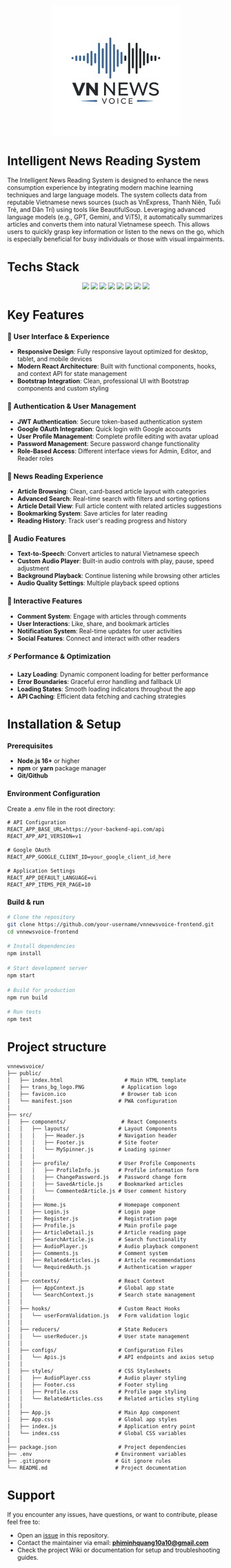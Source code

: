 <p align="center">
<img src="vnnewsvoice\public\trans_bg.png" width="300px" height="300px">
</p>

# Intelligent News Reading System

The Intelligent News Reading System is designed to enhance the news consumption experience by integrating modern machine learning techniques and large language models. The system collects data from reputable Vietnamese news sources (such as VnExpress, Thanh Niên, Tuổi Trẻ, and Dân Trí) using tools like BeautifulSoup. Leveraging advanced language models (e.g., GPT, Gemini, and ViT5), it automatically summarizes articles and converts them into natural Vietnamese speech. This allows users to quickly grasp key information or listen to the news on the go, which is especially beneficial for busy individuals or those with visual impairments.

# Techs Stack
<p align='center'>
<img src='https://img.shields.io/badge/React-20232A?style=for-the-badge&logo=react&logoColor=61DAFB'/>
<img src='https://img.shields.io/badge/React_Router-CA4245?style=for-the-badge&logo=react-router&logoColor=white'/>
<img src='https://img.shields.io/badge/axios-671ddf?&style=for-the-badge&logo=axios&logoColor=white'/>
<img src='    https://img.shields.io/badge/JavaScript-323330?style=for-the-badge&logo=javascript&logoColor=F7DF1E'/>
<img src='https://img.shields.io/badge/Bootstrap-563D7C?style=for-the-badge&logo=bootstrap&logoColor=white'/>
<img src='https://img.shields.io/badge/Vercel-000000?style=for-the-badge&logo=vercel&logoColor=white'>
<img src='https://img.shields.io/badge/Yarn-2C8EBB?style=for-the-badge&logo=yarn&logoColor=white'/>
<img src='https://img.shields.io/badge/npm-CB3837?style=for-the-badge&logo=npm&logoColor=white'/>
</p>

# Key Features

### 📱 User Interface & Experience
- **Responsive Design**: Fully responsive layout optimized for desktop, tablet, and mobile devices
- **Modern React Architecture**: Built with functional components, hooks, and context API for state management
- **Bootstrap Integration**: Clean, professional UI with Bootstrap components and custom styling

### 🔐 Authentication & User Management
- **JWT Authentication**: Secure token-based authentication system
- **Google OAuth Integration**: Quick login with Google accounts
- **User Profile Management**: Complete profile editing with avatar upload
- **Password Management**: Secure password change functionality
- **Role-Based Access**: Different interface views for Admin, Editor, and Reader roles

### 📰 News Reading Experience
- **Article Browsing**: Clean, card-based article layout with categories
- **Advanced Search**: Real-time search with filters and sorting options
- **Article Detail View**: Full article content with related articles suggestions
- **Bookmarking System**: Save articles for later reading
- **Reading History**: Track user's reading progress and history

### 🎵 Audio Features
- **Text-to-Speech**: Convert articles to natural Vietnamese speech
- **Custom Audio Player**: Built-in audio controls with play, pause, speed adjustment
- **Background Playback**: Continue listening while browsing other articles
- **Audio Quality Settings**: Multiple playback speed options
### 💬 Interactive Features
- **Comment System**: Engage with articles through comments
- **User Interactions**: Like, share, and bookmark articles
- **Notification System**: Real-time updates for user activities
- **Social Features**: Connect and interact with other readers
### ⚡ Performance & Optimization
- **Lazy Loading**: Dynamic component loading for better performance
- **Error Boundaries**: Graceful error handling and fallback UI
- **Loading States**: Smooth loading indicators throughout the app
- **API Caching**: Efficient data fetching and caching strategies

# Installation & Setup
### Prerequisites
- **Node.js 16+** or higher
- **npm** or **yarn** package manager
- **Git/Github**

### Environment Configuration
Create a .env file in the root directory:
```properties
# API Configuration
REACT_APP_BASE_URL=https://your-backend-api.com/api
REACT_APP_API_VERSION=v1

# Google OAuth
REACT_APP_GOOGLE_CLIENT_ID=your_google_client_id_here

# Application Settings
REACT_APP_DEFAULT_LANGUAGE=vi
REACT_APP_ITEMS_PER_PAGE=10
```

### Build & run
```bash
# Clone the repository
git clone https://github.com/your-username/vnnewsvoice-frontend.git
cd vnnewsvoice-frontend

# Install dependencies
npm install

# Start development server
npm start

# Build for production
npm run build

# Run tests
npm test
```

# Project structure
```
vnnewsvoice/
├── public/
│   ├── index.html                    # Main HTML template
│   ├── trans_bg_logo.PNG            # Application logo
│   ├── favicon.ico                  # Browser tab icon
│   └── manifest.json               # PWA configuration
│
├── src/
│   ├── components/                  # React Components
│   │   ├── layouts/                # Layout Components
│   │   │   ├── Header.js           # Navigation header
│   │   │   ├── Footer.js           # Site footer
│   │   │   └── MySpinner.js        # Loading spinner
│   │   │
│   │   ├── profile/                # User Profile Components
│   │   │   ├── ProfileInfo.js      # Profile information form
│   │   │   ├── ChangePassword.js   # Password change form
│   │   │   ├── SavedArticle.js     # Bookmarked articles
│   │   │   └── CommentedArticle.js # User comment history
│   │   │
│   │   ├── Home.js                 # Homepage component
│   │   ├── Login.js                # Login page
│   │   ├── Register.js             # Registration page
│   │   ├── Profile.js              # Main profile page
│   │   ├── ArticleDetail.js        # Article reading page
│   │   ├── SearchArticle.js        # Search functionality
│   │   ├── AudioPlayer.js          # Audio playback component
│   │   ├── Comments.js             # Comment system
│   │   ├── RelatedArticles.js      # Article recommendations
│   │   └── RequiredAuth.js         # Authentication wrapper
│   │
│   ├── contexts/                   # React Context
│   │   ├── AppContext.js           # Global app state
│   │   └── SearchContext.js        # Search state management
│   │
│   ├── hooks/                      # Custom React Hooks
│   │   └── userFormValidation.js   # Form validation logic
│   │
│   ├── reducers/                   # State Reducers
│   │   └── userReducer.js          # User state management
│   │
│   ├── configs/                    # Configuration Files
│   │   └── Apis.js                 # API endpoints and axios setup
│   │
│   ├── styles/                     # CSS Stylesheets
│   │   ├── AudioPlayer.css         # Audio player styling
│   │   ├── Footer.css              # Footer styling
│   │   ├── Profile.css             # Profile page styling
│   │   └── RelatedArticles.css     # Related articles styling
│   │
│   ├── App.js                      # Main App component
│   ├── App.css                     # Global app styles
│   ├── index.js                    # Application entry point
│   └── index.css                   # Global CSS variables
│
├── package.json                    # Project dependencies
├── .env                           # Environment variables
├── .gitignore                     # Git ignore rules
└── README.md                      # Project documentation
```

# Support
If you encounter any issues, have questions, or want to contribute, please feel free to:

- Open an [issue](https://github.com/thereaper0602/VNNewsVoice_Backend/issues) in this repository.
- Contact the maintainer via email: **phiminhquang10a10@gmail.com**
- Check the project Wiki or documentation for setup and troubleshooting guides.